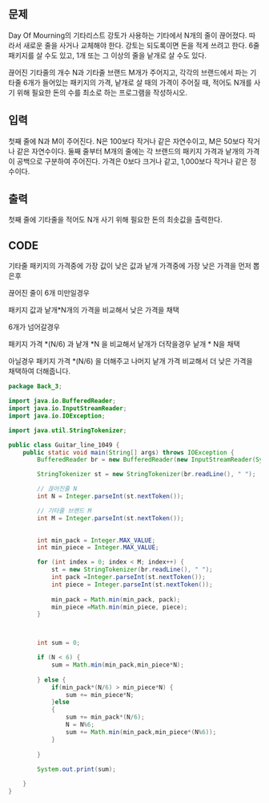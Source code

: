 ## 문제

Day Of Mourning의 기타리스트 강토가 사용하는 기타에서 N개의 줄이 끊어졌다. 따라서 새로운 줄을 사거나 교체해야 한다. 강토는 되도록이면 돈을 적게 쓰려고 한다. 6줄 패키지를 살 수도 있고, 1개 또는 그 이상의 줄을 낱개로 살 수도 있다.

끊어진 기타줄의 개수 N과 기타줄 브랜드 M개가 주어지고, 각각의 브랜드에서 파는 기타줄 6개가 들어있는 패키지의 가격, 낱개로 살 때의 가격이 주어질 때, 적어도 N개를 사기 위해 필요한 돈의 수를 최소로 하는 프로그램을 작성하시오.





## 입력

첫째 줄에 N과 M이 주어진다. N은 100보다 작거나 같은 자연수이고, M은 50보다 작거나 같은 자연수이다. 둘째 줄부터 M개의 줄에는 각 브랜드의 패키지 가격과 낱개의 가격이 공백으로 구분하여 주어진다. 가격은 0보다 크거나 같고, 1,000보다 작거나 같은 정수이다.









## 출력

첫째 줄에 기타줄을 적어도 N개 사기 위해 필요한 돈의 최솟값을 출력한다.







## CODE

기타줄 패키지의 가격중에 가장 값이 낮은 값과 낱개 가격중에 가장 낮은 가격을 먼저 뽑은후

끊어진 줄이 6개 미만일경우

 패키지 값과 낱개*N개의 가격을 비교해서 낮은 가격을 채택



6개가 넘어갈경우

 패키지 가격 *(N/6) 과 낱개 *N 을 비교해서 낱개가 더작을경우 낱개 * N을 채택

아닐경우 패키지 가격 *(N/6) 을 더해주고 나머지 낱개 가격 비교해서 더 낮은 가격을 채택하여 더해줍니다.

```java
package Back_3;

import java.io.BufferedReader;
import java.io.InputStreamReader;
import java.io.IOException;

import java.util.StringTokenizer;

public class Guitar_line_1049 {
	public static void main(String[] args) throws IOException {
		BufferedReader br = new BufferedReader(new InputStreamReader(System.in));

		StringTokenizer st = new StringTokenizer(br.readLine(), " ");

		// 끊어진줄 N
		int N = Integer.parseInt(st.nextToken());

		// 기타줄 브랜드 M
		int M = Integer.parseInt(st.nextToken());

		
		int min_pack = Integer.MAX_VALUE;
		int min_piece = Integer.MAX_VALUE;

		for (int index = 0; index < M; index++) {
			st = new StringTokenizer(br.readLine(), " ");
			int pack =Integer.parseInt(st.nextToken());
			int piece = Integer.parseInt(st.nextToken());
			
			min_pack = Math.min(min_pack, pack);
			min_piece =Math.min(min_piece, piece);
		}



		int sum = 0;

		if (N < 6) {
			sum = Math.min(min_pack,min_piece*N);
			
		} else {
			if(min_pack*(N/6) > min_piece*N) {
				sum += min_piece*N;
			}else
			{
				sum += min_pack*(N/6);
				N = N%6;
				sum += Math.min(min_pack,min_piece*(N%6));
			}
			
		}
		
		System.out.print(sum);

	}
}
```

